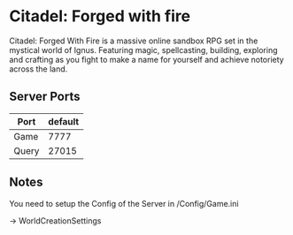 # Citadel: Forged with fire
Citadel: Forged With Fire is a massive online sandbox RPG set in the mystical world of Ignus. Featuring magic, spellcasting, building, exploring and crafting as you fight to make a name for yourself and achieve notoriety across the land.

## Server Ports

| Port  | default |
|-------|---------|
| Game  | 7777    |
| Query | 27015   |

## Notes

You need to setup the Config of the Server in
/Config/Game.ini

-> WorldCreationSettings
